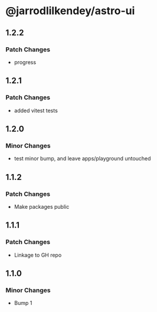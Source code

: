 # @jarrodlilkendey/astro-ui

## 1.2.2

### Patch Changes

- progress

## 1.2.1

### Patch Changes

- added vitest tests

## 1.2.0

### Minor Changes

- test minor bump, and leave apps/playground untouched

## 1.1.2

### Patch Changes

- Make packages public

## 1.1.1

### Patch Changes

- Linkage to GH repo

## 1.1.0

### Minor Changes

- Bump 1
